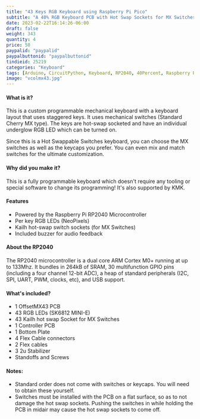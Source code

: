 ```yaml
---
title: "43 Keys RGB Keyboard using Raspberry Pi Pico"
subtitle: "A 40% RGB Keyboard PCB with Hot Swap Sockets for MX Switches for Raspberry Pi Pico"
date: 2023-02-22T16:14:26-06:00
draft: false
weight: 343
quantity: 4
price: 50
paypalid: "paypalid"
paypalbuttonid: "paypalbuttonid"
tindieid: 25219
categories: "Keyboard"
tags: [Arduino, CircuitPython, Keyboard, RP2040, 40Percent, Raspberry Pi Pico, MX Switches]
image: "vcolmx43.jpg"
---
```


#### What is it?
This is a custom programmable mechanical keyboard with a keyboard layout that uses staggered keys. It uses mechanical switches (Standard Cherry MX type). The keys are hot-swap socketed and have an individual underglow RGB LED which can be turned on.

Since this is a Hot Swappable Switches keyboard, you can choose the MX switches as well as the keycaps you prefer. You can even mix and match switches for the ultimate customization.

#### Why did you make it?
This is a fully programmable keyboard which doesn't require any tooling or special software to change its programming! It's also supported by KMK.

#### Features
* Powered by the Raspberry Pi RP2040 Microcontroller
* Per key RGB LEDs (NeoPixels)
* Kailh hot-swap switch sockets (for MX Switches)
* Included buzzer for audio feedback


#### About the RP2040
The RP2040 microcontroller is a dual core ARM Cortex M0+ running at up to 133Mhz. It bundles in 264kB of SRAM, 30 multifunction GPIO pins (including a four channel 12-bit ADC), a heap of standard peripherals (I2C, SPI, UART, PWM, clocks, etc), and USB support.

#### What's included?

* 1 OffsetMX43 PCB
* 43 RGB LEDs  (SK6812 MINI-E)
* 43 Kailh hot swap Socket for MX Switches
* 1 Controller PCB
* 1 Bottom Plate
* 4 Flex Cable connectors
* 2 Flex cables
* 3 2u Stabilizer
* Standoffs and Screws

#### Notes:

* Standard order does not come with switches or keycaps. You will need to obtain these yourself.
* Switches must be installed with the PCB on a flat surface, so as to not damage the hot swap sockets. Pushing the switches in while holding the PCB in midair may cause the hot swap sockets to come off.
